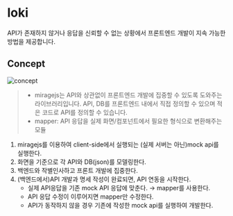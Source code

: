 # loki
API가 존재하지 않거나 응답을 신뢰할 수 없는 상황에서 프론트엔드 개발이 지속 가능한 방법을 제공합니다.


## Concept
![concept](https://user-images.githubusercontent.com/22005861/83355302-aa420a80-a399-11ea-885f-0a475628b8b7.jpeg)

>- miragejs는 API와 상관없이 프론트엔드 개발에 집중할 수 있도록 도와주는 라이브러리입니다. API, DB를 프론트엔드 내에서 직접 정의할 수 있으며 적은 코드로 API를 정의할 수 있습니다.
>- mapper: API 응답을 실제 화면/컴포넌트에서 필요한 형식으로 변환해주는 모듈

1. miragejs를 이용하여 client-side에서 실행되는 (실제 서버는 아닌)mock api를 실행한다.
2. 화면을 기준으로 각 API와 DB(json)를 모델링한다.
3. 백엔드와 작별인사하고 프론트 개발에 집중한다.
4. (백엔드에서)API 개발과 명세 작성이 완료되면, API 연동을 시작한다.
    - 실제 API응답을 기존 mock API 응답에 맞춘다. → mapper를 사용한다.
    - API 응답 수정이 이루어지면 mapper만 수정한다.
    - API가 동작하지 않을 경우 기존에 작성한 mock api를 실행하여 개발한다.
